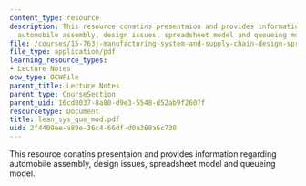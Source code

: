 ```yaml
---
content_type: resource
description: This resource conatins presentaion and provides information regarding
  automobile assembly, design issues, spreadsheet model and queueing model.
file: /courses/15-763j-manufacturing-system-and-supply-chain-design-spring-2005/2f4409eea89e36c466dfd0a368a6c738_lean_sys_que_mod.pdf
file_type: application/pdf
learning_resource_types:
- Lecture Notes
ocw_type: OCWFile
parent_title: Lecture Notes
parent_type: CourseSection
parent_uid: 16cd8037-8a80-d9e3-5548-d52ab9f2607f
resourcetype: Document
title: lean_sys_que_mod.pdf
uid: 2f4409ee-a89e-36c4-66df-d0a368a6c738
---
```

This resource conatins presentaion and provides information regarding automobile assembly, design issues, spreadsheet model and queueing model.

